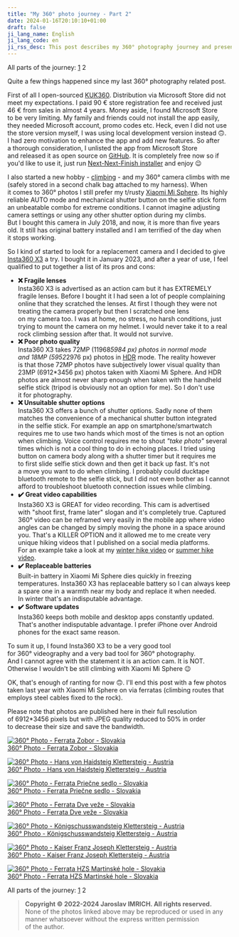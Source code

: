 ```yaml
---
title: "My 360° photo journey - Part 2"
date: 2024-01-16T20:10:10+01:00
draft: false
ji_lang_name: English
ji_lang_code: en
ji_rss_desc: This post describes my 360° photography journey and presents some of my 360° photos.
---
```


All parts of the journey: 
[1](/my-360-photo-journey-part-1/) 
2 

Quite a few things happened since my last 360° photography related post.

First of all I open-sourced [KUK360][1]. 
Distribution via Microsoft Store did not meet my expectations. 
I paid 90 € store registration fee and received just 46 € from sales in almost 4 years. 
Money aside, I found Microsoft Store to be very limiting. 
My family and friends could not install the app easily, they needed Microsoft account, promo codes etc. 
Heck, even I did not use the store version myself, I was using local development version instead 🙃. 
I had zero motivation to enhance the app and add new features. 
So after a thorough consideration, I unlisted the app from Microsoft Store and released it as open source on [GitHub][2].
It is completely free now so if you'd like to use it, just run [Next-Next-Finish installer][3] and enjoy 😉

I also started a new hobby - [climbing][4] - and my 360° camera climbs with me (safely stored in a second chalk bag attached to my harness). 
When it comes to 360° photos I still prefer my t/rusty [Xiaomi Mi Sphere][5]. 
Its highly reliable AUTO mode and mechanical shutter button on the selfie stick form an unbeatable combo for extreme conditions. 
I cannot imagine adjusting camera settings or using any other shutter option during my climbs. 
But I bought this camera in July 2018, and now, it is more than five years old. 
It still has original battery installed and I am terrified of the day when it stops working.

So I kind of started to look for a replacement camera and I decided to give [Insta360 X3][6] a try. 
I bought it in January 2023, and after a year of use, I feel qualified to put together a list of its pros and cons:

- **❌ Fragile lenses**  
  Insta360 X3 is advertised as an action cam but it has EXTREMELY fragile lenses. 
  Before I bought it I had seen a lot of people complaining online that they scratched the lenses. 
  At first I though they were not treating the camera properly but then I scratched one lens on my camera too. 
  I was at home, no stress, no harsh conditions, just trying to mount the camera on my helmet. 
  I would never take it to a real rock climbing session after that. 
  It would not survive.
- **❌ Poor photo quality**  
  Insta360 X3 takes 72MP (11968*5984&nbsp;px) photos in normal mode and 18MP (5952*2976&nbsp;px) photos in [HDR][7] mode. 
  The reality however is that those 72MP photos have subjectively lower visual quality than 23MP (6912*3456&nbsp;px) photos taken with Xiaomi Mi Sphere. 
  And HDR photos are almost never sharp enough when taken with the handheld selfie stick (tripod is obviously not an option for me). 
  So I don't use it for photography.
- **❌ Unsuitable shutter options**  
  Insta360 X3 offers a bunch of shutter options. 
  Sadly none of them matches the convenience of a mechanical shutter button integrated in the selfie stick. 
  For example an app on smartphone/smartwatch requires me to use two hands which most of the times is not an option when climbing.
  Voice control requires me to shout _"take photo"_ several times which is not a cool thing to do in echoing places. 
  I tried using button on camera body along with a shutter timer but it requires me to first slide selfie stick down and then get it back up fast. 
  It's not a move you want to do when climbing. 
  I probably could ducktape bluetooth remote to the selfie stick, but I did not even bother as I cannot afford to troubleshoot bluetooth connection issues while climbing.
- **✔️ Great video capabilities**  
  Insta360 X3 is GREAT for video recording. 
  This cam is advertised with "shoot first, frame later" slogan and it's completely true. 
  Captured 360° video can be reframed very easily in the mobile app where video angles can be changed by simply moving the phone in a space around you. 
  That's a KILLER OPTION and it allowed me to me create very unique hiking videos that I published on a social media platforms. 
  For an example take a look at my [winter hike video][8] or [summer hike video][9].
- **✔️ Replaceable batteries**  
  Built-in battery in Xiaomi Mi Sphere dies quickly in freezing temperatures. 
  Insta360 X3 has replaceable battery so I can always keep a spare one in a warmth near my body and replace it when needed. 
  In winter that's an indisputable advantage.
- **✔️ Software updates**  
  Insta360 keeps both mobile and desktop apps constantly updated. 
  That's another indisputable advantage. 
  I prefer iPhone over Android phones for the exact same reason.

To sum it up, I found Insta360 X3 to be a very good tool for 360° videography and a very bad tool for 360° photography. 
And I cannot agree with the statement it is an action cam. It is NOT. Otherwise I wouldn't be still climbing with Xiaomi Mi Sphere 😉

OK, that's enough of ranting for now 🙃. I'll end this post with a few photos taken last year with Xiaomi Mi Sphere on via ferratas (climbing routes that employs steel cables fixed to the rock).

Please note that photos are published here in their full resolution of 6912*3456 pixels but with JPEG quality reduced to 50% in order to decrease their size and save the bandwidth.

[![360° Photo - Ferrata Zobor - Slovakia](IMG_20220905_132820_Zobor_cover.jpg)](pannellum.htm#autoLoad=true&panorama=IMG_20220905_132820_Zobor.jpg)  
[360° Photo - Ferrata Zobor - Slovakia](pannellum.htm#autoLoad=true&panorama=IMG_20220905_132820_Zobor.jpg)

[![360° Photo - Hans von Haidsteig Klettersteig - Austria](IMG_20221008_115349_Hans_Haid_Steig_cover.jpg)](pannellum.htm#autoLoad=true&panorama=IMG_20221008_115349_Hans_Haid_Steig.jpg)  
[360° Photo - Hans von Haidsteig Klettersteig - Austria](pannellum.htm#autoLoad=true&panorama=IMG_20221008_115349_Hans_Haid_Steig.jpg)

[![360° Photo - Ferrata Priečne sedlo - Slovakia](IMG_20221017_105652_Priecne_sedlo_cover.jpg)](pannellum.htm#autoLoad=true&panorama=IMG_20221017_105652_Priecne_sedlo.jpg)  
[360° Photo - Ferrata Priečne sedlo - Slovakia](pannellum.htm#autoLoad=true&panorama=IMG_20221017_105652_Priecne_sedlo.jpg)

[![360° Photo - Ferrata Dve veže - Slovakia](IMG_20230616_111822_Ferrata_Dve_veze_cover.jpg)](pannellum.htm#autoLoad=true&panorama=IMG_20230616_111822_Ferrata_Dve_veze.jpg)  
[360° Photo - Ferrata Dve veže - Slovakia](pannellum.htm#autoLoad=true&panorama=IMG_20230616_111822_Ferrata_Dve_veze.jpg)

[![360° Photo - Königschusswandsteig Klettersteig - Austria](IMG_20230901_104417_Konigschusswandsteig_cover.jpg)](pannellum.htm#autoLoad=true&panorama=IMG_20230901_104417_Konigschusswandsteig.jpg)  
[360° Photo - Königschusswandsteig Klettersteig - Austria](pannellum.htm#autoLoad=true&panorama=IMG_20230901_104417_Konigschusswandsteig.jpg)

[![360° Photo - Kaiser Franz Joseph Klettersteig - Austria](IMG_20231012_113749_Kaiser_Franz_Joseph_Klettersteig_cover.jpg)](pannellum.htm#autoLoad=true&panorama=IMG_20231012_113749_Kaiser_Franz_Joseph_Klettersteig.jpg)  
[360° Photo - Kaiser Franz Joseph Klettersteig - Austria](pannellum.htm#autoLoad=true&panorama=IMG_20231012_113749_Kaiser_Franz_Joseph_Klettersteig.jpg)

[![360° Photo - Ferrata HZS Martinské hole - Slovakia](IMG_20231222_133621_Ferrata_HZS_cover.jpg)](pannellum.htm#autoLoad=true&panorama=IMG_20231222_133621_Ferrata_HZS.jpg)  
[360° Photo - Ferrata HZS Martinské hole - Slovakia](pannellum.htm#autoLoad=true&panorama=IMG_20231222_133621_Ferrata_HZS.jpg)

All parts of the journey: 
[1](/my-360-photo-journey-part-1/) 
2 

> **Copyright &copy; 2022-2024 Jaroslav IMRICH. All rights reserved.**  
> None of the photos linked above may be reproduced or used in any manner whatsoever without the express written permission of the author.


[1]: https://www.kuk360.com/
[2]: https://github.com/jariq/KUK360
[3]: https://github.com/jariq/KUK360/releases/latest
[4]: https://www.instagram.com/leziem.istim/
[5]: https://web.archive.org/web/20220706192732/https://www.mi.com/us/mi-sphere-camera-kit
[6]: https://www.insta360.com/product/insta360-x3
[7]: https://en.wikipedia.org/wiki/High_dynamic_range
[8]: https://www.instagram.com/reel/CroVygGKhxI/
[9]: https://www.instagram.com/reel/C0H-ir0LIeW/
